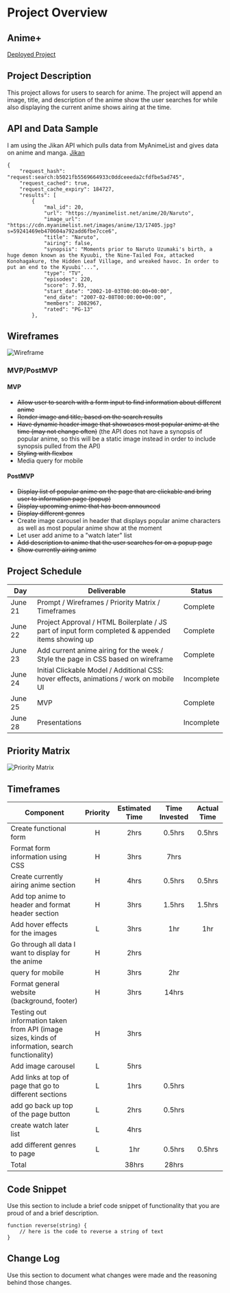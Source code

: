 # Project Overview

## Anime+

[Deployed Project](URL)

## Project Description

This project allows for users to search for anime. The project will append an image, title, and description of the anime show the user searches for while also displaying the current anime shows airing at the time.

## API and Data Sample

I am using the Jikan API which pulls data from MyAnimeList and gives data on anime and manga. [Jikan](https://jikan.docs.apiary.io/#)


```
{
    "request_hash": "request:search:b5021fb5569664933c0ddceeeda2cfdfbe5ad745",
    "request_cached": true,
    "request_cache_expiry": 184727,
    "results": [
        {
            "mal_id": 20,
            "url": "https://myanimelist.net/anime/20/Naruto",
            "image_url": "https://cdn.myanimelist.net/images/anime/13/17405.jpg?s=59241469eb470604a792add6fbe7cce6",
            "title": "Naruto",
            "airing": false,
            "synopsis": "Moments prior to Naruto Uzumaki's birth, a huge demon known as the Kyuubi, the Nine-Tailed Fox, attacked Konohagakure, the Hidden Leaf Village, and wreaked havoc. In order to put an end to the Kyuubi'...",
            "type": "TV",
            "episodes": 220,
            "score": 7.93,
            "start_date": "2002-10-03T00:00:00+00:00",
            "end_date": "2007-02-08T00:00:00+00:00",
            "members": 2082967,
            "rated": "PG-13"
        },
```

## Wireframes

![Wireframe](https://i.imgur.com/JouFioF.png)

### MVP/PostMVP

#### MVP 

- ~~Allow user to search with a form input to find information about different anime~~
- ~~Render image and title, based on the search results~~
- ~~Have dynamic header image that showcases most popular anime at the time (may not change often)~~ (the API does not have a synopsis of popular anime, so this will be a static image instead in order to include synopsis pulled from the API)
- ~~Styling with flexbox~~
- Media query for mobile


#### PostMVP  

- ~~Display list of popular anime on the page that are clickable and bring user to information page (popup)~~
- ~~Display upcoming anime that has been announced~~
- ~~Display different genres~~
- Create image carousel in header that displays popular anime characters as well as most popular anime show at the moment
- Let user add anime to a "watch later" list
- ~~Add description to anime that the user searches for on a popup page~~
- ~~Show currently airing anime~~

## Project Schedule

|  Day | Deliverable | Status
|---|---| ---|
|June 21| Prompt / Wireframes / Priority Matrix / Timeframes | Complete
|June 22| Project Approval / HTML Boilerplate / JS part of input form completed & appended items showing up | Complete
|June 23| Add current anime airing for the week / Style the page in CSS based on wireframe | Complete
|June 24| Initial Clickable Model / Additional CSS: hover effects,  animations / work on mobile UI  | Incomplete
|June 25| MVP | Complete
|June 28| Presentations | Incomplete

## Priority Matrix

![Priority Matrix](https://i.imgur.com/CQXfcIZ.png)

## Timeframes

| Component | Priority | Estimated Time | Time Invested | Actual Time |
| --- | :---: |  :---: | :---: | :---: |
| Create functional form | H |2hrs| 0.5hrs | 0.5hrs |
| Format form information using CSS | H | 3hrs| 7hrs | |
| Create currently airing anime section | H | 4hrs| 0.5hrs | 0.5hrs |
| Add top anime to header and format header section | H | 3hrs| 1.5hrs | 1.5hrs |
| Add hover effects for the images | L | 3hrs| 1hr | 1hr |
| Go through all data I want to display for the anime | H | 2hrs| |  |
| query for mobile | H | 3hrs| 2hr |  |
| Format general website (background, footer) | H | 3hrs| 14hrs |  |
| Testing out information taken from API (image sizes, kinds of information, search functionality) | H | 3hrs|  |  |
| Add image carousel | L | 5hrs|  |  |
| Add links at top of page that go to different sections | L | 1hrs| 0.5hrs |  |
| add go back up top of the page button | L | 2hrs| 0.5hrs |  |
| create watch later list | L | 4hrs|  |  |
| add different genres to page | L | 1hr| 0.5hrs | 0.5hrs |
| Total |  | 38hrs| 28hrs |  |

## Code Snippet

Use this section to include a brief code snippet of functionality that you are proud of and a brief description.  

```
function reverse(string) {
	// here is the code to reverse a string of text
}
```

## Change Log
 Use this section to document what changes were made and the reasoning behind those changes.  
